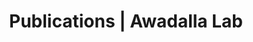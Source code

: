 ---
title: Publications | Awadalla Lab
permalink: /publications/
published: false
isPublic_b: true

publicationType_txt: journal
title_txt: "ARMC5 mutations in a large French-Canadian family with cortisol-secreting β-adrenergic/vasopressin responsive bilateral macronodular adrenal hyperplasia."
pmid_tl: 26604299
publishDate_tdt: "2016-01-01T07:23:33.000Z"
journalTitle_txt: "European journal of endocrinology"
volume_tpl: 174
issue_tpl: 1
doi_txt: "10.1530/EJE-15-0642"
authors_list: 
  - author_txt: "Bourdeau I"
  - author_txt: "Oble S"
  - author_txt: "Magne F"
  - author_txt: "Lévesque I"
  - author_txt: "Cáceres-Gorriti KY"
  - author_txt: "Nolet S"
  - author_txt: "Awadalla P"
  - author_txt: "Tremblay J"
  - author_txt: "Hamet P"
  - author_txt: "Fragoso MC"
  - author_txt: "Lacroix A"
---